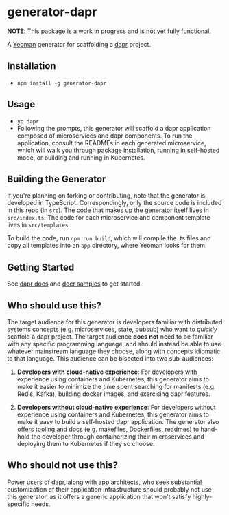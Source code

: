 # generator-dapr

**NOTE**: This package is a work in progress and is not yet fully functional. 

A [Yeoman](http://yeoman.io) generator for scaffolding a [dapr](http://dapr.io) project.

## Installation

- `npm install -g generator-dapr`

## Usage

- `yo dapr`
- Following the prompts, this generator will scaffold a dapr application composed of microservices and dapr components. To run the application, consult the READMEs in each generated microservice, which will walk you through package installation, running in self-hosted mode, or building and running in Kubernetes. 

## Building the Generator

If you're planning on forking or contributing, note that the generator is developed in TypeScript. Correspondingly, only the source code is included in this repo (in `src`). The code that makes up the generator itself lives in `src/index.ts`. The code for each microservice and component template lives in `src/templates`.

To build the code, run `npm run build`, which will compile the .ts files and copy all templates into an `app` directory, where Yeoman looks for them.

## Getting Started

See [dapr docs](https://github.com/dapr/docs) and [docr samples](https://github.com/dapr/samples) to get started.

## Who should use this?

The target audience for this generator is developers familiar with distributed systems concepts (e.g. microservices, state, pubsub) who want to _quickly_ scaffold a dapr project. The target audience **does not** need to be familiar with any specific programming language, and should instead be able to use whatever mainstream language they choose, along with concepts idiomatic to that language. This audience can be bisected into two sub-audiences:

1. **Developers with cloud-native experience**: For developers with experience using containers and Kubernetes, this generator aims to make it easier to minimize the time spent searching for manifests (e.g. Redis, Kafka), building docker images, and exercising dapr features.

2. **Developers without cloud-native experience**: For developers without experience using containers and Kubernetes, this generator aims to make it easy to build a self-hosted dapr application. The generator also offers tooling and docs (e.g. makefiles, Dockerfiles, readmes) to hand-hold the developer through containerizing their microservices and deploying them to Kubernetes if they so choose.

## Who should not use this?
Power users of dapr, along with app architects, who seek substantial customization of their application infrastructure should probably not use this generator, as it offers a generic application that won't satisfy highly-specific needs.
